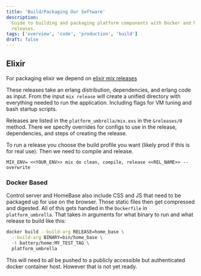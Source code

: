 ```yaml
---
title: 'Build/Packaging Our Software'
description:
  Guide to building and packaging platform components with Docker and Mix
  releases.
tags: ['overview', 'code', 'production', 'build']
draft: false
---
```


## Elixir

For packaging elixir we depend on
[elixir mix releases](https://hexdocs.pm/mix/1.14/Mix.Tasks.Release.html)

These releases take an erlang distribution, dependencies, and erlang code as
input. From the input `mix release` will create a unified directory with
everything needed to run the application. Including flags for VM tuning and bash
startup scripts.

Releases are listed in the `platform_umbrella/mix.exs` in the `&releases/0`
method. There we specify overrides for configs to use in the release,
dependencies, and steps of creating the release.

To run a release you choose the build profile you want (likely prod if this is
for real use). Then we need to compile and release.

`MIX_ENV= <<YOUR_ENV>> mix do clean, compile, release <<REL_NAME>> --overwrite`

### Docker Based

Control server and HomeBase also include CSS and JS that need to be packaged up
for use on the browser. Those static files then get compressed and digested. All
of this gets handled in the `Dockerfile` in `platform_umbrella`. That takes in
arguments for what binary to run and what release to build like this:

```sh
docker build --build-arg RELEASE=home_base \
  --build-arg BINARY=bin/home_base \
  -t battery/home:MY_TEST_TAG \
  platform_umbrella
```

This will need to all be pushed to a publicly accessible but authenticated
docker container host. However that is not yet ready.
